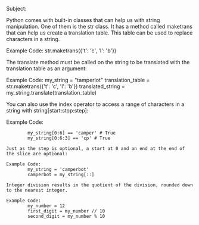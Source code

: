 Subject:

Python comes with built-in classes that can help us with string manipulation. 
One of them is the str class. It has a method called maketrans that can help us create a translation table. 
This table can be used to replace characters in a string.

Example Code:
        str.maketrans({'t': 'c', 'l': 'b'})

The translate method must be called on the string to be translated with the translation table as an argument:

Example Code:
        my_string = "tamperlot"
        translation_table = str.maketrans({'t': 'c', 'l': 'b'})
        translated_string = my_string.translate(translation_table)


You can also use the index operator to access a range of characters in a string with string[start:stop:step]:

Example Code:
```my_string = 'camperbot'
        my_string[0:6] == 'camper' # True
        my_string[0:6:3] == 'cp' # True

Just as the step is optional, a start at 0 and an end at the end of the slice are optional:

Example Code:
        my_string = 'camperbot'
        camperbot = my_string[::]

Integer division results in the quotient of the division, rounded down to the nearest integer.

Example Code:
        my_number = 12
        first_digit = my_number // 10
        second_digit = my_number % 10

